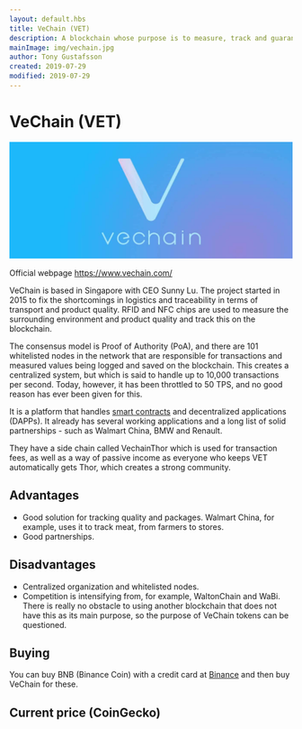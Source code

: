 ```yaml
---
layout: default.hbs
title: VeChain (VET)
description: A blockchain whose purpose is to measure, track and guarantee product quality. With good partnerships behind it and support for smart contracts and decentralized applications.
mainImage: img/vechain.jpg
author: Tony Gustafsson
created: 2019-07-29
modified: 2019-07-29
---
```


# VeChain (VET)

![VeChain](../img/vechain.jpg 'VeChain')

Official webpage https://www.vechain.com/

VeChain is based in Singapore with CEO Sunny Lu. The project started in 2015 to fix the shortcomings in logistics and traceability in terms of transport and product quality. RFID and NFC chips are used to measure the surrounding environment and product quality and track this on the blockchain.

The consensus model is Proof of Authority (PoA), and there are 101 whitelisted nodes in the network that are responsible for transactions and measured values ​​being logged and saved on the blockchain. This creates a centralized system, but which is said to handle up to 10,000 transactions per second. Today, however, it has been throttled to 50 TPS, and no good reason has ever been given for this.

It is a platform that handles [smart contracts](/technology/smart-contracts.html) and decentralized applications (DAPPs). It already has several working applications and a long list of solid partnerships - such as Walmart China, BMW and Renault.

They have a side chain called VechainThor which is used for transaction fees, as well as a way of passive income as everyone who keeps VET automatically gets Thor, which creates a strong community.

## Advantages

-   Good solution for tracking quality and packages. Walmart China, for example, uses it to track meat, from farmers to stores.
-   Good partnerships.

## Disadvantages

-   Centralized organization and whitelisted nodes.
-   Competition is intensifying from, for example, WaltonChain and WaBi. There is really no obstacle to using another blockchain that does not have this as its main purpose, so the purpose of VeChain tokens can be questioned.

## Buying

You can buy BNB (Binance Coin) with a credit card at [Binance](https://www.binance.com) and then buy VeChain for these.

## Current price (CoinGecko)

<script src="https://widgets.coingecko.com/coingecko-coin-ticker-widget.js"></script>

<coingecko-coin-ticker-widget currency="usd" coin-id="vechain" locale="en"></coingecko-coin-ticker-widget>
